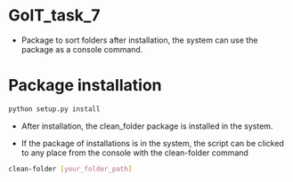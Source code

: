 # GoIT_task_7


- Package to sort folders after installation, the system can use the package as a console command.


#  Package installation

```bash
python setup.py install
```
- After installation, the clean_folder package is installed in the system.

- If the package of installations is in the system, the script can be clicked to any place from the console with the clean-folder command

```bash
clean-folder [your_folder_path]
```
